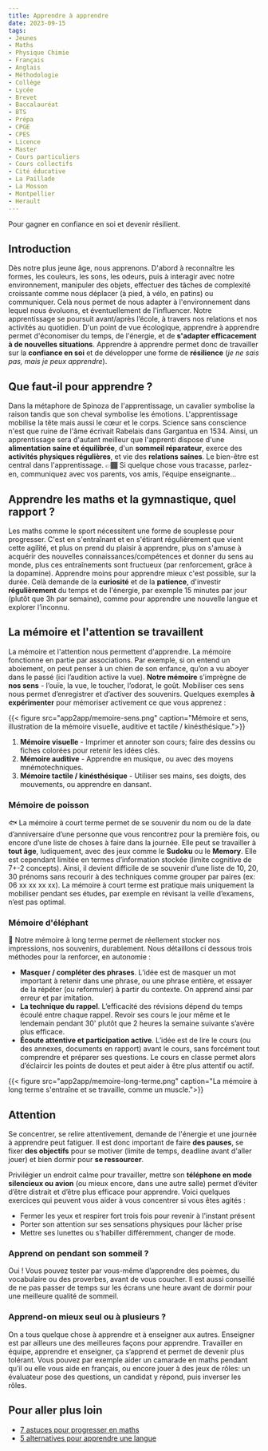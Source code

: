 ```yaml
---
title: Apprendre à apprendre
date: 2023-09-15
tags:
- Jeunes
- Maths
- Physique Chimie
- Français
- Anglais
- Méthodologie
- Collège
- Lycée
- Brevet
- Baccalauréat
- BTS
- Prépa
- CPGE
- CPES
- Licence
- Master
- Cours particuliers
- Cours collectifs
- Cité éducative
- La Paillade
- La Mosson
- Montpellier
- Herault
---
```


Pour gagner en confiance en soi et devenir résilient.

<!--more-->

## Introduction

Dès notre plus jeune âge, nous apprenons. D'abord à reconnaître les formes, les couleurs, les sons, les odeurs, puis à interagir avec notre environnement, manipuler des objets, effectuer des tâches de complexité croissante comme nous déplacer (à pied, à vélo, en patins) ou communiquer. Celà nous permet de nous adapter à l'environnement dans lequel nous évoluons, et éventuellement de l'influencer. Notre apprentissage se poursuit avant/après l’école, à travers nos relations et nos activités au quotidien. D'un point de vue écologique, apprendre à apprendre permet d'économiser du temps, de l'énergie, et de <b>s'adapter efficacement à de nouvelles situations</b>. Apprendre à apprendre permet donc de travailler sur la <b>confiance en soi</b> et de développer une forme de <b>résilience</b> (<i>je ne sais pas, mais je peux apprendre</i>).

## Que faut-il pour apprendre ?

Dans la métaphore de Spinoza de l'apprentissage, un cavalier symbolise la raison tandis que son cheval symbolise les émotions. L'apprentissage mobilise la tête mais aussi le cœur et le corps. Science sans conscience n'est que ruine de l'âme écrivait Rabelais dans Gargantua en 1534. Ainsi, un apprentissage sera d'autant meilleur que l'apprenti dispose d'une <b>alimentation saine et équilibrée</b>, d'un <b>sommeil réparateur</b>, exerce des <b>activités physiques régulières</b>, et vie des <b>relations saines</b>. Le bien-être est central dans l'apprentissage. 👉🏾 Si quelque chose vous tracasse, parlez-en, communiquez avec vos parents, vos amis, l’équipe enseignante…

## Apprendre les maths et la gymnastique, quel rapport ?

Les maths comme le sport nécessitent une forme de souplesse pour progresser. C'est en s'entraînant et en s'étirant régulièrement que vient cette agilité, et plus on prend du plaisir à apprendre, plus on s'amuse à acquérir des nouvelles connaissances/compétences et donner du sens au monde, plus ces entraînements sont fructueux (par renforcement, grâce à la dopamine). Apprendre moins pour apprendre mieux c'est possible, sur la durée. Celà demande de la <b>curiosité</b> et de la <b>patience</b>, d'investir <b>régulièrement</b> du temps et de l'énergie, par exemple 15 minutes par jour (plutôt que 3h par semaine), comme pour apprendre une nouvelle langue et explorer l’inconnu.

## La mémoire et l'attention se travaillent

La mémoire et l'attention nous permettent d'apprendre.
La mémoire fonctionne en partie par associations. Par exemple, si on entend un aboiement, on peut penser à un chien de son enfance, qu’on a vu aboyer dans le passé (ici l’audition active la vue). <b>Notre mémoire</b> s’imprègne de <b>nos sens</b> - l’ouïe, la vue, le toucher, l’odorat, le goût. Mobiliser ces sens nous permet d’enregistrer et d’activer des souvenirs. Quelques exemples <b>à expérimenter</b> pour mémoriser activement ce que vous apprenez :

{{< figure src="app2app/memoire-sens.png" caption="Mémoire et sens, illustration de la mémoire visuelle, auditive et tactile / kinésthésique.">}}

1. <b>Mémoire visuelle</b> - Imprimer et annoter son cours; faire des dessins ou fiches colorées pour retenir les idées clés.
2. <b>Mémoire auditive</b> - Apprendre en musique, ou avec des moyens mnémotechniques.
3. <b>Mémoire tactile / kinésthésique</b> - Utiliser ses mains, ses doigts, des mouvements, ou apprendre en dansant.

### Mémoire de poisson

🐟 La mémoire à court terme permet de se souvenir du nom ou de la date d’anniversaire d’une personne que vous rencontrez pour la première fois, ou encore d’une liste de choses à faire dans la journée. Elle peut se travailler à <b>tout âge</b>, ludiquement, avec des jeux comme le <b>Sudoku</b> ou le <b>Memory</b>. Elle est cependant limitée en termes d’information stockée (limite cognitive de 7+-2 concepts). Ainsi, il devient difficile de se souvenir d’une liste de 10, 20, 30 prénoms sans recourir à des techniques comme grouper par paires (ex: 06 xx xx xx xx). La mémoire à court terme est pratique mais uniquement la mobiliser pendant ses études, par exemple en révisant la veille d’examens, n’est pas optimal.

### Mémoire d'éléphant

🐘 Notre mémoire à long terme permet de réellement stocker nos impressions, nos souvenirs, durablement. Nous détaillons ci dessous trois méthodes pour la renforcer, en autonomie :
- <b>Masquer / compléter des phrases</b>. L’idée est de masquer un mot important à retenir dans une phrase, ou une phrase entière, et essayer de la répéter (ou reformuler) à partir du contexte. On apprend ainsi par erreur et par imitation.
- <b>La technique du rappel</b>. L’efficacité des révisions dépend du temps écoulé entre chaque rappel. Revoir ses cours le jour même et le lendemain pendant 30' plutôt que 2 heures la semaine suivante s’avère plus efficace.
- <b>Écoute attentive et participation active</b>. L’idée est de lire le cours (ou des annexes, documents en rapport) avant le cours, sans forcément tout comprendre et préparer ses questions. Le cours en classe permet alors d’éclaircir les points de doutes et peut aider à être plus attentif ou actif.

{{< figure src="app2app/memoire-long-terme.png" caption="La mémoire à long terme s'entraîne et se travaille, comme un muscle.">}}

## Attention

Se concentrer, se relire attentivement, demande de l'énergie et une journée à apprendre peut fatiguer. Il est donc important de faire <b>des pauses</b>, se fixer <b>des objectifs</b> pour se motiver (limite de temps, deadline avant d'aller jouer) et bien dormir pour <b>se ressourcer</b>.

Privilégier un endroit calme pour travailler, mettre son <b>téléphone en mode silencieux ou avion</b> (ou mieux encore, dans une autre salle) permet d’éviter d’être distrait et d’être plus efficace pour apprendre. Voici quelques exercices qui peuvent vous aider à vous concentrer si vous êtes agités :
- Fermer les yeux et respirer fort trois fois pour revenir à l'instant présent
- Porter son attention sur ses sensations physiques pour lâcher prise
- Mettre ses lunettes ou s'habiller différemment, changer de mode.

### Apprend on pendant son sommeil ?

Oui ! Vous pouvez tester par vous-même d’apprendre des poèmes, du vocabulaire ou des proverbes, avant de vous coucher. Il est aussi conseillé de ne pas passer de temps sur les écrans une heure avant de dormir pour une meilleure qualité de sommeil.

### Apprend-on mieux seul ou à plusieurs ?

On a tous quelque chose à apprendre et à enseigner aux autres. Enseigner est par ailleurs une des meilleures façons pour apprendre. Travailler en équipe, apprendre et enseigner, ça s’apprend et permet de devenir plus tolérant. Vous pouvez par exemple aider un camarade en maths pendant qu’il ou elle vous aide en français, ou encore jouer à des jeux de rôles: un évaluateur pose des questions, un candidat y répond, puis inverser les rôles.

## Pour aller plus loin
- [7 astuces pour progresser en maths](https://www.mtpcours.fr/p/7-astuces-pour-progresser-en-maths/)
- [5 alternatives pour apprendre une langue](https://www.mtpcours.fr/p/language-learning/)